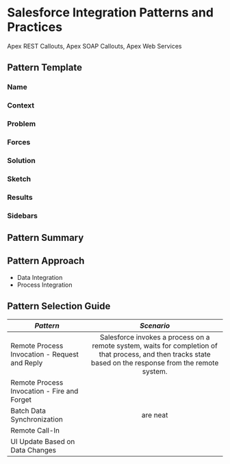 # Salesforce Integration Patterns and Practices

Apex REST Callouts, Apex SOAP Callouts, Apex Web Services

## Pattern Template

### Name

### Context

### Problem

### Forces

### Solution

### Sketch

### Results

### Sidebars


## Pattern Summary


## Pattern Approach
 * Data Integration
 * Process Integration

## Pattern Selection Guide

| _Pattern_        | _Scenario_          |
| ------------- |:-------------:|
| Remote Process Invocation - Request and Reply    | Salesforce invokes a process on a remote system, waits for completion of that process, and then tracks state based on the response from the remote system. |
| Remote Process Invocation - Fire and Forget  |       |
| Batch Data Synchronization | are neat      |
| Remote Call-In | |
| UI Update Based on Data Changes | | 




